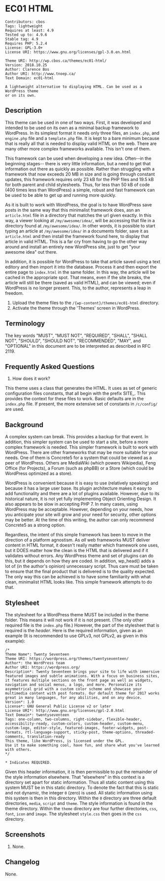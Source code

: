 # EC01 HTML

```
Contributors: cbos
Tags: lightweight
Requires at least: 4.9
Tested up to: 4.9.6
Stable tag: 4.9
Requires PHP: 5.2.4
License: GPL-3.0+
License URI: https://www.gnu.org/licenses/gpl-3.0.en.html

Theme URI: http://wp.cbos.ca/themes/ec01-html/
Version: 2018.10.25
Author: Clarence Bos
Author URI: http://www.tnoep.ca/
Text Domain: ec01-html

A lightweight alternative to displaying HTML. Can be used as a WordPress theme
or on its own.
```

## Description

This theme can be used in one of two ways. First, it was developed and intended to
be used on its own as a minimal backup framework to WordPress. In its simplest format
it needs only three files, an `index.php`, and `engine.php` file and a `template.php`
file. It is kept to a bare minimum because that is really all that is needed to display
valid HTML on the web. There are many other more complex frameworks available. This isn't
one of them.

This framework can be used when developing a new idea. Often--in the beginning stages--
there is very little information, but a need to get that information out there as quickly
as possible. Rather than struggling with a framework that now exceeds 20 MB in size and
is going through constant updates, this framework requires only 23 kB for the PHP files and
19.5 kB for both parent and child stylesheets. Thus, for less than 50 kB of code (400 times
less than WordPress) a simple, robust and fast framework can be used to be able to get
up and running more quickly.

As it is built to work with WordPress, the goal is to have WordPress save posts in the same
way that this minimalist framework does, asn an `article.html` file in a directory that matches
the url given exactly. In this way, a viewer looking at `/my/awesome/idea/`, will be accessing
that file in a directory found at `/my/awesome/idea/`. In other words, it is possible to start
typing an article at `/my/awesome/idea/` in a documents folder, save it as `article.html` and
then install the framework found here, to display that article in valid HTML. This is a far cry
from having to go the other way around and install an entirely new WordPress site, just to
get "your awesome idea" out there.

In addition, it is possible for WordPress to take that article saved using a text editory
and then import it into the database. Process it and then export the entire page to `index.html`
in the same folder. In this way, the article will be cached in the appropriate spot. That means,
even if the site breaks, the article will still be there (saved as valid HTML), and can be viewed;
even if WordPress is no longer present. This, to the author, represents a leap in freedom.

1. Upload the theme files to the `/{wp-content}/themes/ec01-html` directory.
2. Activate the theme through the 'Themes' screen in WordPress.

## Terminology

The key words "MUST", "MUST NOT", "REQUIRED", "SHALL", "SHALL NOT",
"SHOULD", "SHOULD NOT", "RECOMMENDED", "MAY", and "OPTIONAL" in this
document are to be interpreted as described in RFC 2119.

## Frequently Asked Questions

1. How does it work?

This theme uses a class that generates the HTML. It uses as set of generic
configuration files constants, that all begin with the prefix SITE_.
This provides the context for these files to work. Basic defaults are in
the `index.php` file. If present, the more extensive set of constants in
`/c/config/` are used.

## Background

A complex system can break. This provides a backup for that event. In addition,
this simpler system can be used to start a site, before a more complex framework
is needed. This simpler framework is built to work with WordPress. There are other
frameworks that may be more suitable for your needs. One of them is Concrete5 for
a system that could be viewed as a peer of WordPress. Others are MediaWiki
(which powers Wikipedia), Feng Office (for Projects), a Forum (such as phpBB) or
a Store (which could be WordPress optimized as a store).

WordPress is convenient because it is easy to use (relatively speaking) and because
it has a large user base. Its plugin architecture makes it easy to add functionality
and there are a lot of plugins available. However, due to its historical nature, it is
not yet fully implementing Object Orienting Design. It also appears to be slow in
accepting PHP 7. In many cases, using WordPress may be acceptable. However, depending on
your needs, how you anticipate your site will grow and your need for security, other options
may be better. At the time of this writing, the author can only recommend Concrete5 as
a strong option.

Regardless, the intent of this simple framework has been to move in the direction of a
platform agnostism. As _all_ web frameworks MUST deliver content in HTML format,
it doesn't really matter which framework one uses, but it DOES matter how the clean is the
HTML that is delivered and if it validates without errors. Any WordPress theme and set of
plugins can do this, but it depends on how they are coded. In addition, wp_head() adds a
lot of (in the author's opinion) unnecessary script. Thus care must be taken to ensure
that the final product that is delivered is to the quality expected. The only way this
can be achieved is to have some familiarity with what clean, minimalist HTML looks like.
This simple framework attempts to do that.

## Stylesheet

The stylesheet for a WordPress theme MUST be included in the theme folder. This means it will
not work if it is not present. (The only other required file is the `index.php` file.) However,
the part of the stylesheet that is required is the _header_. Here is the required information,
given as an example (It is recommended to use GPLv3, not GPLv2, as given in this example):

```
/*
Theme Name*: Twenty Seventeen
Theme URI: https://wordpress.org/themes/twentyseventeen/
Author*: the WordPress team
Author URI: https://wordpress.org/
Description*: Twenty Seventeen brings your site to life with immersive featured images and subtle animations. With a focus on business sites, it features multiple sections on the front page as well as widgets, navigation and social menus, a logo, and more. Personalize its asymmetrical grid with a custom color scheme and showcase your multimedia content with post formats. Our default theme for 2017 works great in many languages, for any abilities, and on any device.
Version*: 1.0
License*: GNU General Public License v2 or later
License URI*: http://www.gnu.org/licenses/gpl-2.0.html
Text Domain*: twentyseventeen
Tags: one-column, two-columns, right-sidebar, flexible-header, accessibility-ready, custom-colors, custom-header, custom-menu, custom-logo, editor-style, featured-images, footer-widgets, post-formats, rtl-language-support, sticky-post, theme-options, threaded-comments, translation-ready
This theme, like WordPress, is licensed under the GPL.
Use it to make something cool, have fun, and share what you've learned with others.
*/

* Indicates REQUIRED.
```

Given this header information, it is then permissible to put the remainder of the
style information elsewhere. That "elsewhere" in this context is a directory set
apart for static information. Thus all static content using this system MUST be
in this static directory. To denote the fact that this is static and not dynamic,
the integer `0` (zero) is used. All static information using this system is then
in this directory. Within the `0` directory are three default directories, `media`,
`script` and `theme`. The style information is found in the theme directory. Within
the `theme` directory are four further directories, `css`, `font`, `icon` and `image`.
The stylesheet `style.css` then goes in the `css` directory.

## Screenshots

1. None.

## Changelog

None.
